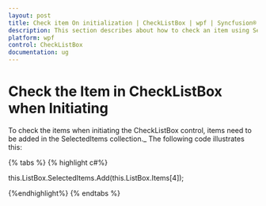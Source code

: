 ```yaml
---
layout: post
title: Check item On initialization | CheckListBox | wpf | Syncfusion®
description: This section describes about how to check an item using SelectedItems in CheckListBox when initiating 
platform: wpf
control: CheckListBox
documentation: ug
---
```


# Check the Item in CheckListBox when Initiating

To check the items when initiating the CheckListBox control, items need to be added in the SelectedItems collection._ The following code illustrates this:

{% tabs %}
{% highlight c#%}

this.ListBox.SelectedItems.Add(this.ListBox.Items[4]);

{%endhighlight%}
{% endtabs %}
